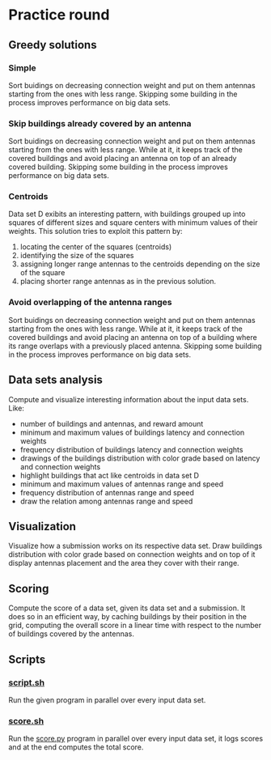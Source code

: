 # Practice round

## Greedy solutions

### Simple

Sort buidings on decreasing connection weight and put on them antennas starting
from the ones with less range.
Skipping some building in the process improves performance on big data sets.

### Skip buildings already covered by an antenna

Sort buidings on decreasing connection weight and put on them antennas starting
from the ones with less range.
While at it, it keeps track of the covered buildings and avoid placing an
antenna on top of an already covered building.
Skipping some building in the process improves performance on big data sets.

### Centroids

Data set D exibits an interesting pattern, with buildings grouped up into
squares of different sizes and square centers with minimum values of their
weights. This solution tries to exploit this pattern by:

1. locating the center of the squares (centroids)
2. identifying the size of the squares
3. assigning longer range antennas to the centroids depending on the size
   of the square
4. placing shorter range antennas as in the previous solution.

### Avoid overlapping of the antenna ranges

Sort buidings on decreasing connection weight and put on them antennas starting
from the ones with less range.
While at it, it keeps track of the covered buildings and avoid placing an
antenna on top of a building where its range overlaps with a previously placed
antenna.
Skipping some building in the process improves performance on big data sets.

## Data sets analysis

Compute and visualize interesting information about the input data sets. Like:

- number of buildings and antennas, and reward amount
- minimum and maximum values of buildings latency and connection weights
- frequency distribution of buildings latency and connection weights
- drawings of the buildings distribution with color grade based on latency and
  connection weights
- highlight buildings that act like centroids in data set D
- minimum and maximum values of antennas range and speed
- frequency distribution of antennas range and speed
- draw the relation among antennas range and speed

## Visualization

Visualize how a submission works on its respective data set.
Draw buildings distribution with color grade based on connection weights and on
top of it display antennas placement and the area they cover with their range.

## Scoring

Compute the score of a data set, given its data set and a submission.
It does so in an efficient way, by caching buildings by their position in the
grid, computing the overall score in a linear time with respect to the
number of buildings covered by the antennas.

## Scripts

### [script.sh](script.sh)

Run the given program in parallel over every input data set.

### [score.sh](score.sh)

Run the [score.py](score.py) program in parallel over every input data set,
it logs scores and at the end computes the total score.

